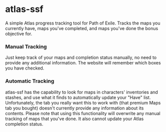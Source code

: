 # atlas-ssf
A simple Atlas progress tracking tool for Path of Exile.  Tracks the maps you currently have, maps you've completed, and maps you've done the bonus objective for.

### Manual Tracking
Just keep track of your maps and completion status manually, no need to provide any additional information.  The website will remember which boxes you have checked.

### Automatic Tracking
atlas-ssf has the capability to look for maps in characters' inventories and stashes, and use what it finds to automatically update your "Have" list.  Unfortunately, the tab you really want this to work with (that premium Maps tab you bought) doesn't currently provide any information about its contents.  Please note that using this functionality will overwrite any manual tracking of maps that you've done.  It also cannot update your Atlas completion status.